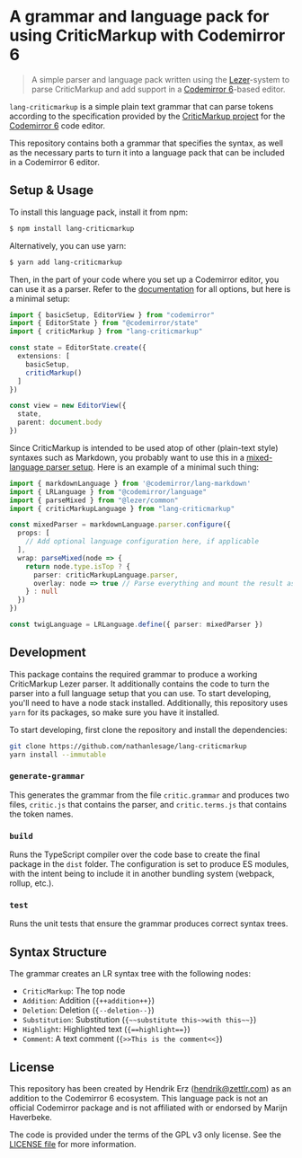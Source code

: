 # A grammar and language pack for using CriticMarkup with Codemirror 6

> A simple parser and language pack written using the
> [Lezer](https://lezer.codemirror.net/)-system to parse CriticMarkup and add
> support in a [Codemirror 6](https://codemirror.net/)-based editor.

`lang-criticmarkup` is a simple plain text grammar that can parse tokens
according to the specification provided by the
[CriticMarkup project](https://github.com/CriticMarkup/CriticMarkup-toolkit) for
the [Codemirror 6](https://codemirror.net/) code editor.

This repository contains both a grammar that specifies the syntax, as well as
the necessary parts to turn it into a language pack that can be included in a
Codemirror 6 editor.

## Setup & Usage

To install this language pack, install it from npm:

```bash
$ npm install lang-criticmarkup
```

Alternatively, you can use yarn:

```bash
$ yarn add lang-criticmarkup
```

Then, in the part of your code where you set up a Codemirror editor, you can use
it as a parser. Refer to the [documentation](https://codemirror.net/docs/ref/)
for all options, but here is a minimal setup:

```ts
import { basicSetup, EditorView } from "codemirror"
import { EditorState } from "@codemirror/state"
import { criticMarkup } from "lang-criticmarkup"

const state = EditorState.create({
  extensions: [
    basicSetup,
    criticMarkup()
  ]
})

const view = new EditorView({
  state,
  parent: document.body
})
```

Since CriticMarkup is intended to be used atop of other (plain-text style)
syntaxes such as Markdown, you probably want to use this in a
[mixed-language parser setup](https://codemirror.net/examples/mixed-language/).
Here is an example of a minimal such thing:

```ts
import { markdownLanguage } from '@codemirror/lang-markdown'
import { LRLanguage } from "@codemirror/language"
import { parseMixed } from "@lezer/common"
import { criticMarkupLanguage } from "lang-criticmarkup"

const mixedParser = markdownLanguage.parser.configure({
  props: [
    // Add optional language configuration here, if applicable
  ],
  wrap: parseMixed(node => {
    return node.type.isTop ? {
      parser: criticMarkupLanguage.parser,
      overlay: node => true // Parse everything and mount the result as overlays
    } : null
  })
})

const twigLanguage = LRLanguage.define({ parser: mixedParser })
```

## Development

This package contains the required grammar to produce a working CriticMarkup
Lezer parser. It additionally contains the code to turn the parser into a full
language setup that you can use. To start developing, you'll need to have a node
stack installed. Additionally, this repository uses `yarn` for its packages, so
make sure you have it installed.

To start developing, first clone the repository and install the dependencies:

```bash
git clone https://github.com/nathanlesage/lang-criticmarkup
yarn install --immutable
```

### `generate-grammar`

This generates the grammar from the file `critic.grammar` and produces two
files, `critic.js` that contains the parser, and `critic.terms.js` that contains
the token names.

### `build`

Runs the TypeScript compiler over the code base to create the final package in
the `dist` folder. The configuration is set to produce ES modules, with the
intent being to include it in another bundling system (webpack, rollup, etc.).

### `test`

Runs the unit tests that ensure the grammar produces correct syntax trees.

## Syntax Structure

The grammar creates an LR syntax tree with the following nodes:

* `CriticMarkup`: The top node
* `Addition`: Addition (`{++addition++}`)
* `Deletion`: Deletion (`{--deletion--}`)
* `Substitution`: Substitution (`{~~substitute this~>with this~~}`)
* `Highlight`: Highlighted text (`{==highlight==}`)
* `Comment`: A text comment (`{>>This is the comment<<}`)

## License

This repository has been created by Hendrik Erz (<hendrik@zettlr.com>) as an
addition to the Codemirror 6 ecosystem. This language pack is not an official
Codemirror package and is not affiliated with or endorsed by Marijn Haverbeke.

The code is provided under the terms of the GPL v3 only license. See the
[LICENSE file](./LICENSE) for more information.

